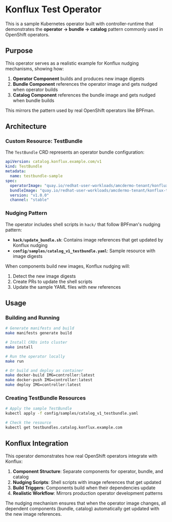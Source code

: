 # Konflux Test Operator

This is a sample Kubernetes operator built with controller-runtime that demonstrates the **operator → bundle → catalog** pattern commonly used in OpenShift operators.

## Purpose

This operator serves as a realistic example for Konflux nudging mechanisms, showing how:

1. **Operator Component** builds and produces new image digests
2. **Bundle Component** references the operator image and gets nudged when operator builds
3. **Catalog Component** references the bundle image and gets nudged when bundle builds

This mirrors the pattern used by real OpenShift operators like BPFman.

## Architecture

### Custom Resource: TestBundle

The `TestBundle` CRD represents an operator bundle configuration:

```yaml
apiVersion: catalog.konflux.example.com/v1
kind: TestBundle
metadata:
  name: testbundle-sample
spec:
  operatorImage: "quay.io/redhat-user-workloads/amcdermo-tenant/konflux-test-c794b@sha256:..."
  bundleImage: "quay.io/redhat-user-workloads/amcdermo-tenant/konflux-test-b058a-c2@sha256:..."
  version: "v1.0.0"
  channel: "stable"
```

### Nudging Pattern

The operator includes shell scripts in `hack/` that follow BPFman's nudging pattern:

- **`hack/update_bundle.sh`**: Contains image references that get updated by Konflux nudging
- **`config/samples/catalog_v1_testbundle.yaml`**: Sample resource with image digests

When components build new images, Konflux nudging will:
1. Detect the new image digests
2. Create PRs to update the shell scripts
3. Update the sample YAML files with new references

## Usage

### Building and Running

```bash
# Generate manifests and build
make manifests generate build

# Install CRDs into cluster
make install

# Run the operator locally
make run

# Or build and deploy as container
make docker-build IMG=controller:latest
make docker-push IMG=controller:latest
make deploy IMG=controller:latest
```

### Creating TestBundle Resources

```bash
# Apply the sample TestBundle
kubectl apply -f config/samples/catalog_v1_testbundle.yaml

# Check the resource
kubectl get testbundles.catalog.konflux.example.com
```

## Konflux Integration

This operator demonstrates how real OpenShift operators integrate with Konflux:

1. **Component Structure**: Separate components for operator, bundle, and catalog
2. **Nudging Scripts**: Shell scripts with image references that get updated
3. **Build Triggers**: Components build when their dependencies update
4. **Realistic Workflow**: Mirrors production operator development patterns

The nudging mechanism ensures that when the operator image changes, all dependent components (bundle, catalog) automatically get updated with the new image references.